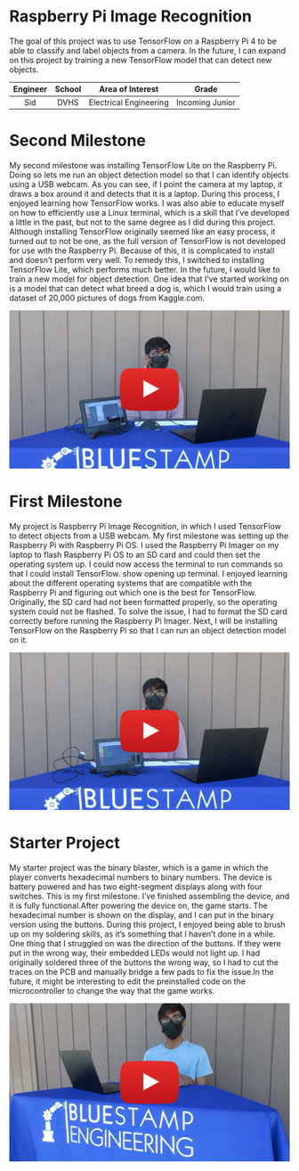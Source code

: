 ﻿# Raspberry Pi Image Recognition
The goal of this project was to use TensorFlow on a Raspberry Pi 4 to be able to classify and label objects from a camera. In the future, I can expand on this project by training a new TensorFlow model that can detect new objects.

| **Engineer** | **School** | **Area of Interest** | **Grade** |
|:--:|:--:|:--:|:--:|
| Sid | DVHS | Electrical Engineering | Incoming Junior

<!--![Headstone Image](https://bluestampengineering.com/wp-content/uploads/2016/05/improve.jpg)
  
# Final Milestone
My final milestone is the increased reliability and accuracy of my robot. I ameliorated the sagging and fixed the reliability of the finger. As discussed in my second milestone, the arm sags because of weight. I put in a block of wood at the base to hold up the upper arm; this has reverberating positive effects throughout the arm. I also realized that the forearm was getting disconnected from the elbow servo’s horn because of the weight stress on the joint. Now, I make sure to constantly tighten the screws at that joint. 

[![Final Milestone](https://res.cloudinary.com/marcomontalbano/image/upload/v1612573869/video_to_markdown/images/youtube--F7M7imOVGug-c05b58ac6eb4c4700831b2b3070cd403.jpg )](https://www.youtube.com/watch?v=F7M7imOVGug&feature=emb_logo "Final Milestone"){:target="_blank" rel="noopener"}-->

# Second Milestone
My second milestone was installing TensorFlow Lite on the Raspberry Pi. Doing so lets me run an object detection model so that I can identify objects using a USB webcam. As you can see, if I point the camera at my laptop, it draws a box around it and detects that it is a laptop. During this process, I enjoyed learning how TensorFlow works. I was also able to educate myself on how to efficiently use a Linux terminal, which is a skill that I’ve developed a little in the past, but not to the same degree as I did during this project. Although installing TensorFlow originally seemed like an easy process, it turned out to not be one, as the full version of TensorFlow is not developed for use with the Raspberry Pi. Because of this, it is complicated to install and doesn’t perform very well. To remedy this, I switched to installing TensorFlow Lite, which performs much better. In the future, I would like to train a new model for object detection. One idea that I’ve started working on is a model that can detect what breed a dog is, which I would train using a dataset of 20,000 pictures of dogs from Kaggle.com.

[![Starter Project](https://github.com/BlueStamp-Engineering-2022/Sid_BSE_Project/blob/gh-pages/milestone%202%20thumbnail.png?raw=true)](https://www.youtube.com/watch?v=92yV0Bam53c)

# First Milestone
My project is Raspberry Pi Image Recognition, in which I used TensorFlow to detect objects from a USB webcam. My first milestone was setting up the Raspberry Pi with Raspberry Pi OS. I used the Raspberry Pi Imager on my laptop to flash Raspberry Pi OS to an SD card and could then set the operating system up. I could now access the terminal to run commands so that I could install TensorFlow. show opening up terminal. I enjoyed learning about the different operating systems that are compatible with the Raspberry Pi and figuring out which one is the best for TensorFlow. Originally, the SD card had not been formatted properly, so the operating system could not be flashed. To solve the issue, I had to format the SD card correctly before running the Raspberry Pi Imager. Next, I will be installing TensorFlow on the Raspberry Pi so that I can run an object detection model on it.

[![First Milestone](https://github.com/BlueStamp-Engineering-2022/Sid_BSE_Project/blob/gh-pages/milestone%201%20thumbnail.png?raw=true)](https://www.youtube.com/watch?v=BTjSyigpgOk)

# Starter Project
My starter project was the binary blaster, which is a game in which the player converts hexadecimal numbers to binary numbers. The device is battery powered and has two eight-segment displays along with four switches. This is my first milestone. I’ve finished assembling the device, and it is fully functional.After powering the device on, the game starts. The hexadecimal number is shown on the display, and I can put in the binary version using the buttons. During this project, I enjoyed being able to brush up on my soldering skills, as it’s something that I haven’t done in a while. One thing that I struggled on was the direction of the buttons. If they were put in the wrong way, their embedded LEDs would not light up. I had originally soldered three of the buttons the wrong way, so I had to cut the traces on the PCB and manually bridge a few pads to fix the issue.In the future, it might be interesting to edit the preinstalled code on the microcontroller to change the way that the game works.

[![Starter Project](https://github.com/BlueStamp-Engineering-2022/Sid_BSE_Project/blob/gh-pages/starter%20project%20thumbnail.png?raw=true)](https://www.youtube.com/watch?v=CX9QcRW_dco)
